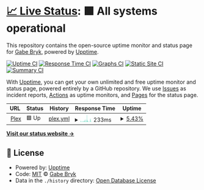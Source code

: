 # [📈 Live Status](https://status.gabebryk.com): <!--live status--> **🟩 All systems operational**

This repository contains the open-source uptime monitor and status page for [Gabe Bryk](https://status.gabebryk.com), powered by [Upptime](https://github.com/upptime/upptime).

[![Uptime CI](https://github.com/gabrielbryk/vigilant-octo-carnival/workflows/Uptime%20CI/badge.svg)](https://github.com/gabrielbryk/vigilant-octo-carnival/actions?query=workflow%3A%22Uptime+CI%22)
[![Response Time CI](https://github.com/gabrielbryk/vigilant-octo-carnival/workflows/Response%20Time%20CI/badge.svg)](https://github.com/gabrielbryk/vigilant-octo-carnival/actions?query=workflow%3A%22Response+Time+CI%22)
[![Graphs CI](https://github.com/gabrielbryk/vigilant-octo-carnival/workflows/Graphs%20CI/badge.svg)](https://github.com/gabrielbryk/vigilant-octo-carnival/actions?query=workflow%3A%22Graphs+CI%22)
[![Static Site CI](https://github.com/gabrielbryk/vigilant-octo-carnival/workflows/Static%20Site%20CI/badge.svg)](https://github.com/gabrielbryk/vigilant-octo-carnival/actions?query=workflow%3A%22Static+Site+CI%22)
[![Summary CI](https://github.com/gabrielbryk/vigilant-octo-carnival/workflows/Summary%20CI/badge.svg)](https://github.com/gabrielbryk/vigilant-octo-carnival/actions?query=workflow%3A%22Summary+CI%22)

With [Upptime](https://upptime.js.org), you can get your own unlimited and free uptime monitor and status page, powered entirely by a GitHub repository. We use [Issues](https://github.com/gabrielbryk/vigilant-octo-carnival/issues) as incident reports, [Actions](https://github.com/gabrielbryk/vigilant-octo-carnival/actions) as uptime monitors, and [Pages](https://status.gabebryk.com) for the status page.

<!--start: status pages-->
<!-- This summary is generated by Upptime (https://github.com/upptime/upptime) -->
<!-- Do not edit this manually, your changes will be overwritten -->
<!-- prettier-ignore -->
| URL | Status | History | Response Time | Uptime |
| --- | ------ | ------- | ------------- | ------ |
| <img alt="" src="https://icons.duckduckgo.com/ip3/plex.gabebryk.com.ico" height="13"> [Plex](https://plex.gabebryk.com/web/index.html) | 🟩 Up | [plex.yml](https://github.com/gabrielbryk/vigilant-octo-carnival/commits/HEAD/history/plex.yml) | <details><summary><img alt="Response time graph" src="./graphs/plex/response-time-week.png" height="20"> 233ms</summary><br><a href="https://status.gabebryk.com/history/plex"><img alt="Response time 863" src="https://img.shields.io/endpoint?url=https%3A%2F%2Fraw.githubusercontent.com%2Fgabrielbryk%2Fvigilant-octo-carnival%2FHEAD%2Fapi%2Fplex%2Fresponse-time.json"></a><br><a href="https://status.gabebryk.com/history/plex"><img alt="24-hour response time 233" src="https://img.shields.io/endpoint?url=https%3A%2F%2Fraw.githubusercontent.com%2Fgabrielbryk%2Fvigilant-octo-carnival%2FHEAD%2Fapi%2Fplex%2Fresponse-time-day.json"></a><br><a href="https://status.gabebryk.com/history/plex"><img alt="7-day response time 233" src="https://img.shields.io/endpoint?url=https%3A%2F%2Fraw.githubusercontent.com%2Fgabrielbryk%2Fvigilant-octo-carnival%2FHEAD%2Fapi%2Fplex%2Fresponse-time-week.json"></a><br><a href="https://status.gabebryk.com/history/plex"><img alt="30-day response time 543" src="https://img.shields.io/endpoint?url=https%3A%2F%2Fraw.githubusercontent.com%2Fgabrielbryk%2Fvigilant-octo-carnival%2FHEAD%2Fapi%2Fplex%2Fresponse-time-month.json"></a><br><a href="https://status.gabebryk.com/history/plex"><img alt="1-year response time 849" src="https://img.shields.io/endpoint?url=https%3A%2F%2Fraw.githubusercontent.com%2Fgabrielbryk%2Fvigilant-octo-carnival%2FHEAD%2Fapi%2Fplex%2Fresponse-time-year.json"></a></details> | <details><summary><a href="https://status.gabebryk.com/history/plex">5.43%</a></summary><a href="https://status.gabebryk.com/history/plex"><img alt="All-time uptime 87.16%" src="https://img.shields.io/endpoint?url=https%3A%2F%2Fraw.githubusercontent.com%2Fgabrielbryk%2Fvigilant-octo-carnival%2FHEAD%2Fapi%2Fplex%2Fuptime.json"></a><br><a href="https://status.gabebryk.com/history/plex"><img alt="24-hour uptime 38.01%" src="https://img.shields.io/endpoint?url=https%3A%2F%2Fraw.githubusercontent.com%2Fgabrielbryk%2Fvigilant-octo-carnival%2FHEAD%2Fapi%2Fplex%2Fuptime-day.json"></a><br><a href="https://status.gabebryk.com/history/plex"><img alt="7-day uptime 5.43%" src="https://img.shields.io/endpoint?url=https%3A%2F%2Fraw.githubusercontent.com%2Fgabrielbryk%2Fvigilant-octo-carnival%2FHEAD%2Fapi%2Fplex%2Fuptime-week.json"></a><br><a href="https://status.gabebryk.com/history/plex"><img alt="30-day uptime 8.99%" src="https://img.shields.io/endpoint?url=https%3A%2F%2Fraw.githubusercontent.com%2Fgabrielbryk%2Fvigilant-octo-carnival%2FHEAD%2Fapi%2Fplex%2Fuptime-month.json"></a><br><a href="https://status.gabebryk.com/history/plex"><img alt="1-year uptime 86.04%" src="https://img.shields.io/endpoint?url=https%3A%2F%2Fraw.githubusercontent.com%2Fgabrielbryk%2Fvigilant-octo-carnival%2FHEAD%2Fapi%2Fplex%2Fuptime-year.json"></a></details>

<!--end: status pages-->

[**Visit our status website →**](https://status.gabebryk.com)

## 📄 License

- Powered by: [Upptime](https://github.com/upptime/upptime)
- Code: [MIT](./LICENSE) © [Gabe Bryk](https://status.gabebryk.com)
- Data in the `./history` directory: [Open Database License](https://opendatacommons.org/licenses/odbl/1-0/)
